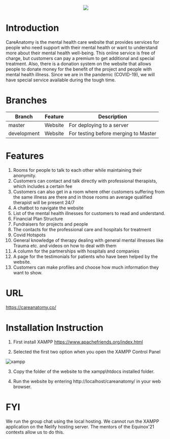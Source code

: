 <p align="center">
  <a href="https://careanatomy.co/"><img src="https://user-images.githubusercontent.com/28573419/116798223-64b32380-aabb-11eb-8e2a-425755513ad3.png"></a>
</p>

# Introduction
CareAnatomy is the mental health care website that provides services for people who need support with their mental health or want to understand more about their mental health well-being. This online service is free of charge, but customers can pay a premium to get additional and special treatment. Also, there is a donation system on the website that allows people to donate money for the benefit of the project and people with mental health illness. Since we are in the pandemic (COVID-19), we will have special service available during the tough time.

# Branches

|  Branch           |     Feature                      |              Description                                     |
| ----------------- | -------------------------------- |  ----------------------------------------------------------- |
| master            | Website                          | For deploying to a server                                    |
| development       | Website                          | For testing before merging to Master                         |

# Features
1. Rooms for people to talk to each other while maintaining their anonymity.
2. Customers can contact and talk directly with professional therapists, which includes a certain fee
3. Customers can also get in a room where other customers suffering from the same illness are there and in those rooms an average qualified therapist will be present 24/7
4. A chatbot to navigate the website
5. List of the mental health illnesses for customers to read and understand.
6. Financial Plan Structure
7. Fundraisers for projects and people
8. The contacts for the professional care and hospitals for treatment
9. Covid Hotspots
10. General knowledge of therapy dealing with general mental illnesses like Trauma etc. and videos on how to deal with them
11. A column for the partnerships with hospitals and companies
12. A page for the testimonials for patients who have been helped by the website.
13. Customers can make profiles and choose how much information they want to show.

# URL
https://careanatomy.co/

# Installation Instruction
1. First install XAMPP 
https://www.apachefriends.org/index.html

2. Selected the first two option when you open the XAMPP Control Panel

![xampp](https://user-images.githubusercontent.com/28573419/116797695-8b229000-aab6-11eb-9d8e-d18f12781045.PNG)

3. Copy the folder of the website to the xampp\htdocs installed folder.

4. Run the website by entering http://localhost/careanatomy/ in your web browser.

# FYI
We run the group chat using the local hosting. We cannot run the XAMPP application on the Nelify hosting server. The mentors of the Equinox'21 contexts allow us to do this.

